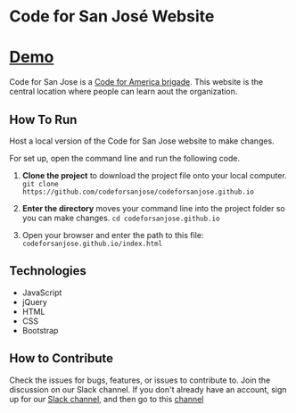 # Code for San José Website
[Demo](http://www.codeforsanjose.com)
========================

Code for San Jose is a [Code for America brigade](https://www.codeforamerica.org/brigades). This website is the central location where people can learn aout the organization. 

## How To Run
Host a local version of the Code for San Jose website to make changes.

For set up, open the command line and run the following code.
1. **Clone the project** to download the project file onto your local computer.
```git clone https://github.com/codeforsanjose/codeforsanjose.github.io```

2. **Enter the directory** moves your command line into the project folder so you can make changes.
```cd codeforsanjose.github.io```

4. Open your browser and enter the path to this file: 
```codeforsanjose.github.io/index.html```

## Technologies
* JavaScript
* jQuery
* HTML
* CSS
* Bootstrap 

## How to Contribute
Check the issues for bugs, features, or issues to contribute to. Join the discussion on our Slack channel. If you don't already have an account, sign up for our [Slack channel](https://slackin-c4sj.herokuapp.com/), and then go to this [channel](https://codeforsanjose.slack.com/messages/cfsj-website/)

